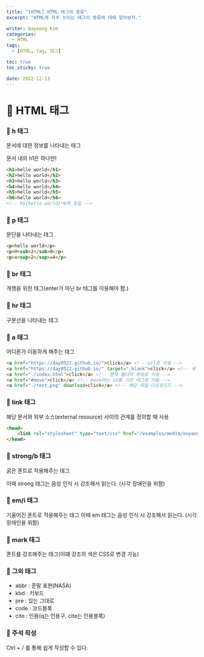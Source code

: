 ```yaml
---
title: "[HTML] HTML 태그의 종류"
excerpt: "HTML에 자주 쓰이는 태그의 종류에 대해 알아보자."

writer: Dayeong Kim
categories:
  - HTML
tags:
  - [HTML, tag, 태그]

toc: true
toc_sticky: true

date: 2022-12-13
---
```

# 📂 HTML 태그
### 📌 h 태그
문서에 대한 정보를 나타내는 태그

문서 내의 h1은 하나만!
```html
<h1>hello world</h1>
<h2>hello world</h2>
<h3>hello world</h3>
<h4>hello world</h4>
<h5>hello world</h5>
<h6>hello world</h6>
<!-- h${hello world}*6와 동일 -->
```
### 📌 p 태그
문단을 나타내는 태그
```html
<p>hello world</p>
<p>H<sub>2</sub>0</p>
<p>x<sup>2</sup>=4</p>
```

### 📌 br 태그
개행을 위한 태그(enter가 아닌 br 태그를 이용해야 함.)
 
### 📌 hr 태그
구분선을 나타내는 태그

### 📌 a 태그
어디론가 이동하게 해주는 태그
```html
<a href="https://day0522.github.io/">click</a> <!-- url로 이동 -->
<a href="https://day0522.github.io/" target="_blank">click</a> <!-- 새 창에서 url로 이동 -->
<a href="./index.html">click</a> <!-- 현재 폴더의 파일로 이동 -->
<a href="#move">click</a> <!-- move라는 id를 가진 태그로 이동 -->
<a href="./test.png" download>click</a> <!-- 해당 파일 다운로드드 -->
```
### 📌 link 태그
해당 문서와 외부 소스(external resource) 사이의 관계를 정의할 때 사용
```html
<head>
    <link rel="stylesheet" type="text/css" href="/examples/media/expand_style.css">
</head>
```

### 📌 strong/b 태그
굵은 폰트로 적용해주는 태그

이때 strong 태그는 음성 인식 시 강조해서 읽는다. (시각 장애인을 위함)

### 📌 em/i 태그
기울어진 폰트로 적용해주는 태그
이때 em 태그는 음성 인식 시 강조해서 읽는다. (시각 장애인을 위함)

### 📌 mark 태그
폰트를 강조해주는 태그(이떄 강조의 색은 CSS로 변경 가능)

### 📌 그외 태그
- abbr : 준말 표현(NASA)
- kbd : 키보드
- pre : 있는 그대로
- code : 코드블록
- cite : 인용(q는 인용구, cite는 인용블록)

### 📌 주석 작성
Ctrl + / 를 통해 쉽게 작성할 수 있다.